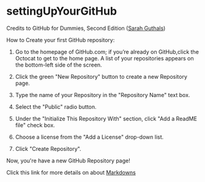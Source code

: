 # settingUpYourGitHub

Credits to GitHub for Dummies, Second Edition ([Sarah Guthals](https://github.com/drguthals))

How to Create your first GitHub repository:

1. Go to the homepage of GitHub.com; if you’re already on GitHub,click the Octocat to get to the home page.
    A list of your repositories appears on the bottom-left side of the screen.

2. Click the green "New Repository" button to create a new Repository page.
3. Type the name of your Repository in the "Repository Name" text box.
4. Select the "Public" radio button.
5. Under the "Initialize This Repository With" section, click "Add a ReadME file" check box.
6. Choose a license from the "Add a License" drop-down list.
7. Click "Create Repository".

Now, you're have a new GitHub Repository page! 

Click this link for more details on about [Markdowns](https://guides.github.com/features/mastering-markdown)
